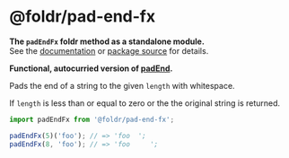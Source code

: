 # @foldr/pad-end-fx

**The `padEndFx` foldr method as a standalone module.**    
See the [documentation](http://foldr.com/0.0.0/pad-end-fx) or [package source](https:/github.com/CloudVessel/foldr/blob/master/packages/categories/pad-end-fx/src/index.js) for details.

**Functional, autocurried version of [padEnd](#pad-end).**

Pads the end of a string to the given `length` with whitespace.

If `length` is less than or equal to zero or the the original string is returned.

```js
import padEndFx from '@foldr/pad-end-fx';

padEndFx(5)('foo'); // => 'foo  ';
padEndFx(8, 'foo'); // => 'foo     ';
```
